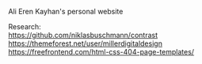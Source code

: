 Ali Eren Kayhan's personal website

Research:
<br/>
https://github.com/niklasbuschmann/contrast
<br/>
https://themeforest.net/user/millerdigitaldesign
<br/>
https://freefrontend.com/html-css-404-page-templates/

